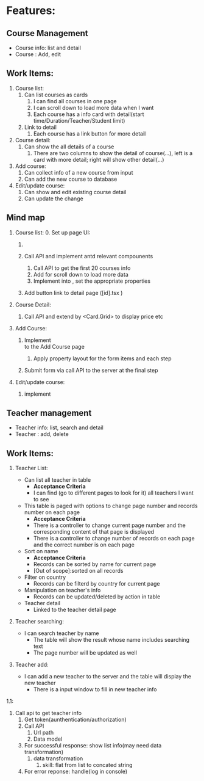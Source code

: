 # Features:

## Course Management
- Course info: list and detail
- Course : Add, edit

## Work Items:
1. Course list:
   1. Can list courses as cards
      1. I can find all courses in one page
      2. I can scroll down to load more data when I want
      3. Each course has a info card with detail(start time/Duration/Teacher/Student limit)
   2. Link to detail
      1. Each course has a link button for more detail 
2. Course detail:
   1. Can show the all details of a course
      1. There are two columns to show the detail of course(...), left is a card with more detail; right will show other detail(...)
3. Add course:
   1. Can collect info of a new course from input
   2. Can add the new course to database
4. Edit/update course:
   1. Can show and edit existing course detail
   2. Can update the change


## Mind map 
1. Course list:
   0. Set up page UI:
      1. <DashBoard> <Breadcrumb> <List>
   
   1. Call API and implement antd relevant compounents 
      1. Call API to get the first 20 courses info
      2. Add <InfiniteScroll> for scroll down to load more data
      3. Implement <Card> into <CourseCard>, set the appropriate properties
   2. Add button link to detail page ([id].tsx )

2. Course Detail:
   1. Call API and extend <CourseCard> by <Card.Grid> to display price etc
3. Add Course:
   1. Implement <Steps> <Form> to the Add Course page
      1. Apply property layout for the form items and each step
   2. Submit form via call API to the server at the final step
4. Edit/update course:
   1. implement <InputGroup>
      




## Teacher management
- Teacher info: list, search and detail
- Teacher : add, delete

## Work Items:
1. Teacher List:
    - Can list all teacher in table
      - **Acceptance Criteria**
      - I can find (go to different pages to look for it) all teachers I want to see
    - This table is paged with options to change page number and records number on each page
      - **Acceptance Criteria**
      - There is a controller to change current page number and the corresponding content of that page is displayed
      - There is a controller to change number of records on each page and the correct number is on each page
    - Sort on name
      - **Acceptance Criteria**
      - Records can be sorted by name for current page
      - [Out of scope]:sorted on all records
    - Filter on country
      - Records can be filterd by country for current page
    - Manipulation on teacher's info
      - Records can be updated/deleted by action in table
    - Teacher detail
      - Linked to the teacher detail page

2. Teacher searching:
   - I can search teacher by name
     - The table will show the result whose name includes searching text 
     - The page number will be updated as well
3. Teacher add:
    - I can add a new teacher to the server and the table will display the new teacher
      - There is a input window to fill in new teacher info

1.1:
1. Call api to get teacher info
   1. Get token(aunthentication/authorization)
   2. Call API
      1. Url path
      2. Data model
   3. For successful response: show list info(may need data transformation)
      1. data transformation
         1. skill: flat from list to concated string
   4. For error reponse: handle(log in console)


